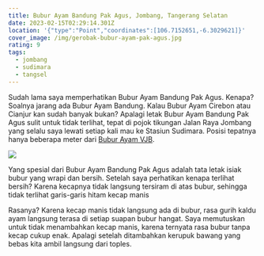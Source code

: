 ```yaml
---
title: Bubur Ayam Bandung Pak Agus, Jombang, Tangerang Selatan
date: 2023-02-15T02:29:14.301Z
location: '{"type":"Point","coordinates":[106.7152651,-6.3029621]}'
cover_image: /img/gerobak-bubur-ayam-pak-agus.jpg
rating: 9
tags:
  - jombang
  - sudimara
  - tangsel
---
```

Sudah lama saya memperhatikan Bubur Ayam Bandung Pak Agus. Kenapa? Soalnya jarang ada Bubur Ayam Bandung. Kalau Bubur Ayam Cirebon atau Cianjur kan sudah banyak bukan? Apalagi letak Bubur Ayam Bandung Pak Agus sulit untuk tidak terlihat, tepat di pojok tikungan Jalan Raya Jombang yang selalu saya lewati setiap kali mau ke Stasiun Sudimara. Posisi tepatnya hanya beberapa meter dari [Bubur Ayam VJB](/bubur-ayam-vjb-jombang-tangerang-selatan/).

![](/img/bubur-ayam-pak-agus.jpg)

Yang spesial dari Bubur Ayam Bandung Pak Agus adalah tata letak isiak bubur yang wrapi dan bersih. Setelah saya perhatikan kenapa terlihat bersih? Karena kecapnya tidak langsung tersiram di atas bubur, sehingga tidak terlihat garis-garis hitam kecap manis

Rasanya? Karena kecap manis tidak langsung ada di bubur, rasa gurih kaldu ayam langsung terasa di setiap suapan bubur hangat. Saya memutuskan untuk tidak menambahkan kecap manis, karena ternyata rasa bubur tanpa kecap cukup enak. Apalagi setelah ditambahkan kerupuk bawang yang bebas kita ambil langsung dari toples.